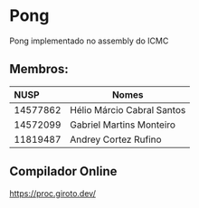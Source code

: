 # Pong       
Pong implementado no assembly do ICMC

## Membros:
</td>
        </tr>
    </tbody>
</table>

| NUSP     | Nomes                      |
| :--------| ---------------------------|
| 14577862 | Hélio Márcio Cabral Santos |  
| 14572099 |  Gabriel Martins Monteiro  |
| 11819487 |    Andrey Cortez Rufino    |

## Compilador Online
https://proc.giroto.dev/
